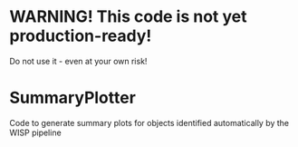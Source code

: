 # WARNING! This code is not yet production-ready! 
Do not use it - even at your own risk!

# SummaryPlotter
Code to generate summary plots for objects identified automatically by the WISP pipeline
